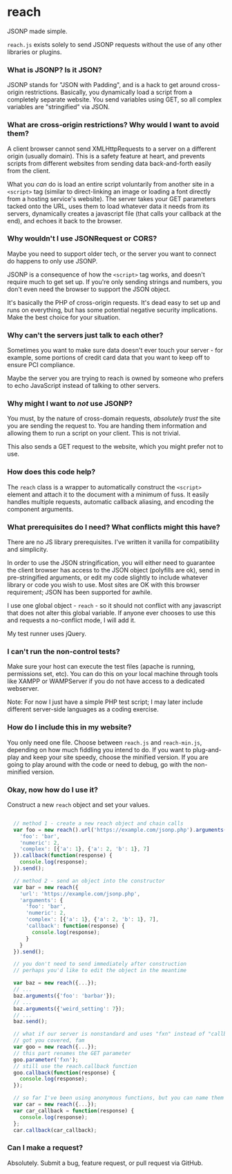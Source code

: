 # reach

JSONP made simple.

`reach.js` exists solely to send JSONP requests without the use of any other libraries or plugins.

### What is JSONP? Is it JSON?

JSONP stands for "JSON with Padding", and is a hack to get around cross-origin restrictions. Basically, you dynamically load a script from a completely separate website. You send variables using GET, so all complex variables are "stringified" via JSON.

### What are cross-origin restrictions? Why would I want to avoid them?

A client browser cannot send XMLHttpRequests to a server on a different origin (usually domain). This is a safety feature at heart, and prevents scripts from different websites from sending data back-and-forth easily from the client.

What you *can* do is load an entire script voluntarily from another site in a `<script>` tag (similar to direct-linking an image or loading a font directly from a hosting service's website). The server takes your GET parameters tacked onto the URL, uses them to load whatever data it needs from its servers, dynamically creates a javascript file (that calls your callback at the end), and echoes it back to the browser.

### Why wouldn't I use JSONRequest or CORS?

Maybe you need to support older tech, or the server you want to connect do happens to only use JSONP.

JSONP is a consequence of how the `<script>` tag works, and doesn't require much to get set up. If you're only sending strings and numbers, you don't even need the browser to support the JSON object.

It's basically the PHP of cross-origin requests. It's dead easy to set up and runs on everything, but has some potential negative security implications. Make the best choice for your situation.

### Why can't the servers just talk to each other?

Sometimes you want to make sure data doesn't ever touch your server - for example, some portions of credit card data that you want to keep off to ensure PCI compliance.

Maybe the server you are trying to reach is owned by someone who prefers to echo JavaScript instead of talking to other servers.

### Why might I want to *not* use JSONP?

You must, by the nature of cross-domain requests, *absolutely trust* the site you are sending the request to. You are handing them information and allowing them to run a script on your client. This is not trivial.

This also sends a GET request to the website, which you might prefer not to use.

### How does this code help?

The `reach` class is a wrapper to automatically construct the `<script>` element and attach it to the document with a minimum of fuss. It easily handles multiple requests, automatic callback aliasing, and encoding the component arguments.

### What prerequisites do I need? What conflicts might this have?

There are no JS library prerequisites. I've written it vanilla for compatibility and simplicity.

In order to use the JSON stringification, you will either need to guarantee the client browser has access to the JSON object (polyfills are ok), send in pre-stringified arguments, or edit my code slightly to include whatever library or code you wish to use. Most sites are OK with this browser requirement; JSON has been supported for awhile.

I use one global object - `reach` - so it should not conflict with any javascript that does not alter this global variable. If anyone ever chooses to use this and requests a no-conflict mode, I will add it.

My test runner uses jQuery.

### I can't run the non-control tests?

Make sure your host can execute the test files (apache is running, permissions set, etc). You can do this on your local machine through tools like XAMPP or WAMPServer if you do not have access to a dedicated webserver.

Note: For now I just have a simple PHP test script; I may later include different server-side languages as a coding exercise.

### How do I include this in my website?

You only need one file. Choose between `reach.js` and `reach-min.js`, depending on how much fiddling you intend to do. If you want to plug-and-play and keep your site speedy, choose the minified version. If you are going to play around with the code or need to debug, go with the non-minified version.

### Okay, now how do I use it?

Construct a new `reach` object and set your values.

```javascript

  // method 1 - create a new reach object and chain calls
  var foo = new reach().url('https://example.com/jsonp.php').arguments({
    'foo': 'bar',
    'numeric': 2,
    'complex': [{'a': 1}, {'a': 2, 'b': 1}, 7]
  }).callback(function(response) {
    console.log(response);
  }).send();

  // method 2 - send an object into the constructor
  var bar = new reach({
    'url': 'https://example.com/jsonp.php',
    'arguments': {
      'foo': 'bar',
      'numeric': 2,
      'complex': [{'a': 1}, {'a': 2, 'b': 1}, 7],
      'callback': function(response) {
        console.log(response);
      }
    }
  }).send();

  // you don't need to send immediately after construction
  // perhaps you'd like to edit the object in the meantime

  var baz = new reach({...});
  // ...
  baz.arguments({'foo': 'barbar'});
  // ...
  baz.arguments({'weird_setting': 7});
  // ...
  baz.send();

  // what if our server is nonstandard and uses "fxn" instead of "callback"?
  // got you covered, fam
  var goo = new reach({...});
  // this part renames the GET parameter
  goo.parameter('fxn');
  // still use the reach.callback function
  goo.callback(function(response) {
    console.log(response);
  });

  // so far I've been using anonymous functions, but you can name them if you want
  var car = new reach({...});
  var car_callback = function(response) {
    console.log(response);
  };
  car.callback(car_callback);

```

### Can I make a request?

Absolutely. Submit a bug, feature request, or pull request via GitHub.










